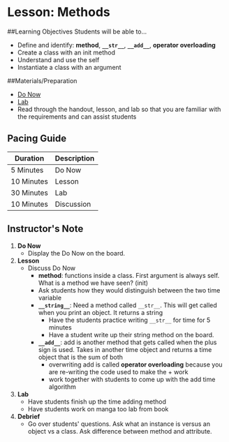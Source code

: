 # Lesson: Methods

##Learning Objectives
Students will be able to... 
* Define and identify: **method**, **`__str__`**, **`__add__`**, **operator overloading**
* Create a class with an init method
* Understand and use the self 
* Instantiate a class with an argument

##Materials/Preparation
* [Do Now]
* [Lab]
* Read through the handout, lesson, and lab so that you are familiar with the requirements and can assist students

## Pacing Guide
| **Duration**   | **Description** |
| ---------- | ----------- |
| 5 Minutes  | Do Now      |
| 10 Minutes | Lesson      |
| 30 Minutes | Lab         |
| 10 Minutes | Discussion  |

## Instructor's Note

1. **Do Now**
    * Display the Do Now on the board.
2. **Lesson**
	* Discuss Do Now
		* **method**: functions inside a class. First argument is always self. What is a method we have seen? (init)
		* Ask students how they would distinguish between the two time variable
		* **`__string__`**: Need a method called `__str__`. This will get called when you print an object. It returns a string
			* Have the students practice writing `__str__` for time for 5 minutes
			* Have a student write up their string method on the board. 
		* **`__add__`**: add is another method that gets called when the plus sign is used. Takes in another time object and returns a time object that is the sum of both 
			* overwriting add is called **operator overloading** because you are re-writing the code used to make the + work  
			* work together with students to come up with the add time algorithm
3. **Lab**	
	* Have students finish up the time adding method
	* Have students work on manga too lab from book
4. **Debrief**
	* Go over students' questions. Ask what an instance is versus an object vs a class. Ask difference between method and attribute.

  
[Do Now]:do_now.md
[Lab]:lab.md